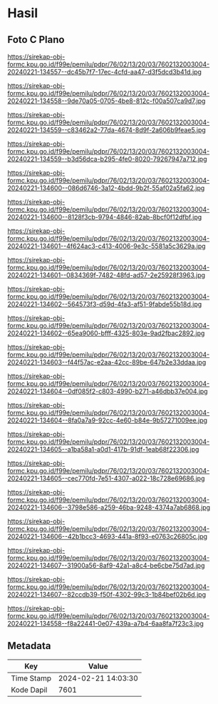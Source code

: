 # Hasil

## Foto C Plano

https://sirekap-obj-formc.kpu.go.id/f99e/pemilu/pdpr/76/02/13/20/03/7602132003004-20240221-134557--dc45b7f7-17ec-4cfd-aa47-d3f5dcd3b41d.jpg

https://sirekap-obj-formc.kpu.go.id/f99e/pemilu/pdpr/76/02/13/20/03/7602132003004-20240221-134558--9de70a05-0705-4be8-812c-f00a507ca9d7.jpg

https://sirekap-obj-formc.kpu.go.id/f99e/pemilu/pdpr/76/02/13/20/03/7602132003004-20240221-134559--c83462a2-77da-4674-8d9f-2a606b9feae5.jpg

https://sirekap-obj-formc.kpu.go.id/f99e/pemilu/pdpr/76/02/13/20/03/7602132003004-20240221-134559--b3d56dca-b295-4fe0-8020-79267947a712.jpg

https://sirekap-obj-formc.kpu.go.id/f99e/pemilu/pdpr/76/02/13/20/03/7602132003004-20240221-134600--086d6746-3a12-4bdd-9b2f-55af02a5fa62.jpg

https://sirekap-obj-formc.kpu.go.id/f99e/pemilu/pdpr/76/02/13/20/03/7602132003004-20240221-134600--8128f3cb-9794-4846-82ab-8bcf0f12dfbf.jpg

https://sirekap-obj-formc.kpu.go.id/f99e/pemilu/pdpr/76/02/13/20/03/7602132003004-20240221-134601--4f624ac3-c413-4006-9e3c-5581a5c3629a.jpg

https://sirekap-obj-formc.kpu.go.id/f99e/pemilu/pdpr/76/02/13/20/03/7602132003004-20240221-134601--0834369f-7482-48fd-ad57-2e25928f3963.jpg

https://sirekap-obj-formc.kpu.go.id/f99e/pemilu/pdpr/76/02/13/20/03/7602132003004-20240221-134602--564573f3-d59d-4fa3-af51-9fabde55b18d.jpg

https://sirekap-obj-formc.kpu.go.id/f99e/pemilu/pdpr/76/02/13/20/03/7602132003004-20240221-134602--65ea9060-bfff-4325-803e-9ad2fbac2892.jpg

https://sirekap-obj-formc.kpu.go.id/f99e/pemilu/pdpr/76/02/13/20/03/7602132003004-20240221-134603--f44f57ac-e2aa-42cc-89be-647b2e33ddaa.jpg

https://sirekap-obj-formc.kpu.go.id/f99e/pemilu/pdpr/76/02/13/20/03/7602132003004-20240221-134604--0df085f2-c803-4990-b271-a46dbb37e004.jpg

https://sirekap-obj-formc.kpu.go.id/f99e/pemilu/pdpr/76/02/13/20/03/7602132003004-20240221-134604--8fa0a7a9-92cc-4e60-b84e-9b57271009ee.jpg

https://sirekap-obj-formc.kpu.go.id/f99e/pemilu/pdpr/76/02/13/20/03/7602132003004-20240221-134605--a1ba58a1-a0d1-417b-91df-1eab68f22306.jpg

https://sirekap-obj-formc.kpu.go.id/f99e/pemilu/pdpr/76/02/13/20/03/7602132003004-20240221-134605--cec770fd-7e51-4307-a022-18c728e69686.jpg

https://sirekap-obj-formc.kpu.go.id/f99e/pemilu/pdpr/76/02/13/20/03/7602132003004-20240221-134606--3798e586-a259-46ba-9248-4374a7ab6868.jpg

https://sirekap-obj-formc.kpu.go.id/f99e/pemilu/pdpr/76/02/13/20/03/7602132003004-20240221-134606--42b1bcc3-4693-441a-8f93-e0763c26805c.jpg

https://sirekap-obj-formc.kpu.go.id/f99e/pemilu/pdpr/76/02/13/20/03/7602132003004-20240221-134607--31900a56-8af9-42a1-a8c4-be6cbe75d7ad.jpg

https://sirekap-obj-formc.kpu.go.id/f99e/pemilu/pdpr/76/02/13/20/03/7602132003004-20240221-134607--82ccdb39-f50f-4302-99c3-1b84bef02b6d.jpg

https://sirekap-obj-formc.kpu.go.id/f99e/pemilu/pdpr/76/02/13/20/03/7602132003004-20240221-134558--f8a22441-0e07-439a-a7b4-6aa8fa7f23c3.jpg


## Metadata

| Key        | Value               |
| ---------- | ------------------- |
| Time Stamp | 2024-02-21 14:03:30 |
| Kode Dapil | 7601                |



